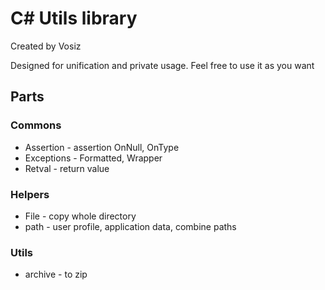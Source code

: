 # C# Utils library
Created by Vosiz

Designed for unification and private usage. Feel free to use it as you want

## Parts
### Commons
- Assertion - assertion OnNull, OnType
- Exceptions - Formatted, Wrapper
- Retval - return value

### Helpers
- File - copy whole directory
- path - user profile, application data, combine paths

### Utils
- archive - to zip
